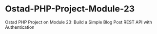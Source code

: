 # Ostad-PHP-Project-Module-23
Ostad PHP Project on Module 23: Build a Simple Blog Post REST API with Authentication
